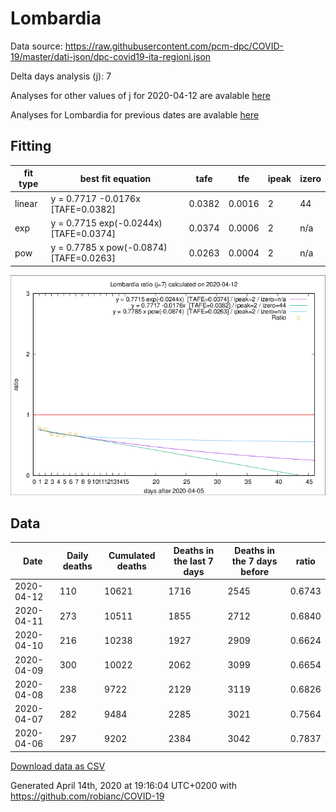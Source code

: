 # Lombardia

Data source: https://raw.githubusercontent.com/pcm-dpc/COVID-19/master/dati-json/dpc-covid19-ita-regioni.json

Delta days analysis (j): 7

Analyses for other values of j for 2020-04-12 are avalable [here](../2020-04-12/README.md)

Analyses for Lombardia for previous dates are avalable [here](../README.md)

## Fitting 
|fit type|best fit equation|tafe|tfe|ipeak|izero|
|-------|-----|--------|------|---|---|
|linear|y = 0.7717 -0.0176x  [TAFE=0.0382]|0.0382|0.0016|2|44|
|exp|y = 0.7715 exp(-0.0244x)  [TAFE=0.0374]|0.0374|0.0006|2|n/a|
|pow|y = 0.7785 x pow(-0.0874)  [TAFE=0.0263]|0.0263|0.0004|2|n/a|

![Plot](COVID-19_lombardia_j7_2020-04-12.png)

## Data
|Date|Daily deaths|Cumulated deaths|Deaths in the last 7 days|Deaths in the 7 days before|ratio|
|----|----------|-----------|-------|--------------------|-----|
|2020-04-12|110|10621|1716|2545|0.6743|
|2020-04-11|273|10511|1855|2712|0.6840|
|2020-04-10|216|10238|1927|2909|0.6624|
|2020-04-09|300|10022|2062|3099|0.6654|
|2020-04-08|238|9722|2129|3119|0.6826|
|2020-04-07|282|9484|2285|3021|0.7564|
|2020-04-06|297|9202|2384|3042|0.7837|

[Download data as CSV](COVID-19_lombardia_j7_2020-04-12.csv)

Generated April 14th, 2020 at 19:16:04 UTC+0200 with https://github.com/robianc/COVID-19
